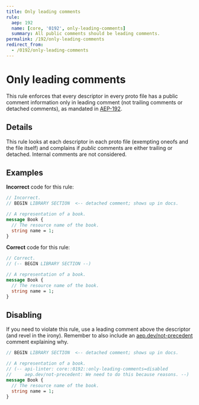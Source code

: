 ```yaml
---
title: Only leading comments
rule:
  aep: 192
  name: [core, '0192', only-leading-comments]
  summary: All public comments should be leading comments.
permalink: /192/only-leading-comments
redirect_from:
  - /0192/only-leading-comments
---
```


# Only leading comments

This rule enforces that every descriptor in every proto file has a public
comment information only in leading comment (not trailing comments or detached
comments), as mandated in [AEP-192][].

## Details

This rule looks at each descriptor in each proto file (exempting oneofs and the
file itself) and complains if _public_ comments are either trailing or
detached. Internal comments are not considered.

## Examples

**Incorrect** code for this rule:

```proto
// Incorrect.
// BEGIN LIBRARY SECTION  <-- detached comment; shows up in docs.

// A representation of a book.
message Book {
  // The resource name of the book.
  string name = 1;
}
```

**Correct** code for this rule:

```proto
// Correct.
// (-- BEGIN LIBRARY SECTION --)

// A representation of a book.
message Book {
  // The resource name of the book.
  string name = 1;
}
```

## Disabling

If you need to violate this rule, use a leading comment above the descriptor
(and revel in the irony). Remember to also include an [aep.dev/not-precedent][]
comment explaining why.

```proto
// BEGIN LIBRARY SECTION  <-- detached comment; shows up in docs.

// A representation of a book.
// (-- api-linter: core::0192::only-leading-comments=disabled
//     aep.dev/not-precedent: We need to do this because reasons. --)
message Book {
  // The resource name of the book.
  string name = 1;
}
```

[aep-192]: https://aep.dev/192
[aep.dev/not-precedent]: https://aep.dev/not-precedent
